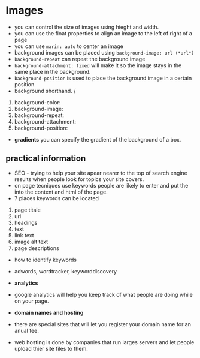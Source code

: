 # Images

- you can control the size of images using hieght and width.
- you can use the float properties to align an image to the left of right of a page
- you can use `marin: auto` to center an image
- background images can be placed using `background-image: url (*url*)`
- `background-repeat` can repeat the background image
- `background-attachment: fixed` will make it so the image stays in the same place in the background.
- `background-position` is used to place the background image in a certain position.
- background shorthand. \/
1. background-color:
2. background-image:
3. background-repeat:
4. background-attachment:
5. background-position:

- **gradients** you can specify the gradient of the background of a box.


## practical information

- SEO - trying to help your site apear nearer to the top of search engine results when people look for topics your site covers.
- on page tecniques use keywords people are likely to enter and put the into the content and html of the page.
- 7 places keywords can be located 
1. page titale
2. url
3. headings
4. text
5. link text
6. image alt text
7. page descriptions

- how to identify keywords
- adwords, wordtracker, keyworddiscovery

- **analytics**
- google analytics will help you keep track of what people are doing while on your page.

- **domain names and hosting**
- there are special sites that will let you register your domain name for an anual fee. 
- web hosting is done by companies that run larges servers and let people upload thier site files to them.








